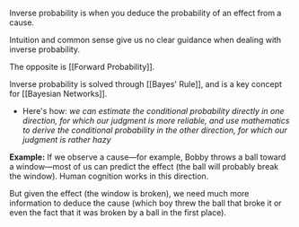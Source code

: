 Inverse probability is when you deduce the probability of an effect from a cause. 

Intuition and common sense give us no clear guidance when dealing with inverse probability.

The opposite is [[Forward Probability]]. 

Inverse probability is solved through [[Bayes' Rule]], and is a key concept for [[Bayesian Networks]]. 
- Here's how: *we can estimate the conditional probability directly in one direction, for which our judgment is more reliable, and use mathematics to derive the conditional probability in the other direction, for which our judgment is rather hazy*


**Example:**
If we observe a cause—for example, Bobby throws a ball toward a window—most of us can predict the effect (the ball will probably break the window). Human cognition works in this direction. 

But given the effect (the window is broken), we need much more information to deduce the cause (which boy threw the ball that broke it or even the fact that it was broken by a ball in the first place).